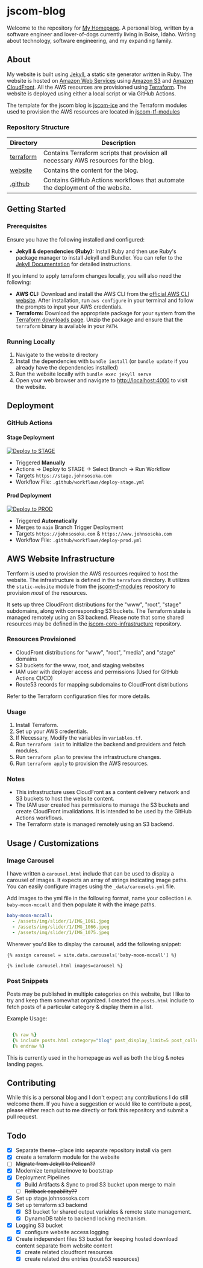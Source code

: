 # jscom-blog

Welcome to the repository for [My Homepage](https://johnsosoka.com). A personal blog, written by a software engineer
and lover-of-dogs currently living in Boise, Idaho. Writing about technology, software engineering, and my expanding family.

## About

My website is built using [Jekyll](https://jekyllrb.com/), a static site generator written in Ruby. The website is hosted
on [Amazon Web Services](https://aws.amazon.com/) using [Amazon S3](https://aws.amazon.com/s3/) and [Amazon CloudFront](https://aws.amazon.com/cloudfront/).
All the AWS resources are provisioned using [Terraform](https://www.terraform.io/). The website is deployed using either
a local script or via GitHub Actions.

The template for the jscom blog is [jscom-ice](https://github.com/johnsosoka/jscom-ice) and the Terraform modules used to 
provision the AWS resources are located in [jscom-tf-modules](https://github.com/johnsosoka/jscom-tf-modules) 


### Repository Structure

| Directory               | Description |
|-------------------------|-------------|
| [terraform](/terraform) | Contains Terraform scripts that provision all necessary AWS resources for the blog. |
| [website](/website)     | Contains the content for the blog. |
| [.github](/.github)     | Contains GitHub Actions workflows that automate the deployment of the website. |


## Getting Started

### Prerequisites

Ensure you have the following installed and configured:

- **Jekyll & dependencies (Ruby):** Install Ruby and then use Ruby's package manager to install Jekyll and Bundler. You can refer to the [Jekyll Documentation](https://jekyllrb.com/docs/installation/) for detailed instructions.

If you intend to apply terraform changes locally, you will also need the following:
- **AWS CLI:** Download and install the AWS CLI from the [official AWS CLI website](https://aws.amazon.com/cli/). After installation, run `aws configure` in your terminal and follow the prompts to input your AWS credentials.
- **Terraform:** Download the appropriate package for your system from the [Terraform downloads page](https://www.terraform.io/downloads.html). Unzip the package and ensure that the `terraform` binary is available in your `PATH`.

### Running Locally

1. Navigate to the website directory
2. Install the dependencies with `bundle install` (or `bundle update` if you already have the dependencies installed)
3. Run the website locally with `bundle exec jekyll serve`
4. Open your web browser and navigate to [http://localhost:4000](http://localhost:4000) to visit the website.


## Deployment

### GitHub Actions

#### Stage Deployment
[![Deploy to STAGE](https://github.com/johnsosoka/jscom-blog/actions/workflows/deploy-stage.yml/badge.svg)](https://github.com/johnsosoka/jscom-blog/actions/workflows/deploy-stage.yml)

- Triggered **Manually**
- Actions -> Deploy to STAGE -> Select Branch -> Run Workflow
- Targets `https://stage.johnsosoka.com`
- Workflow File: `.github/workflows/deploy-stage.yml`

#### Prod Deployment
[![Deploy to PROD](https://github.com/johnsosoka/jscom-blog/actions/workflows/deploy-prod.yml/badge.svg?branch=main)](https://github.com/johnsosoka/jscom-blog/actions/workflows/deploy-prod.yml)

- Triggered **Automatically**
- Merges to `main` Branch Trigger Deployment
- Targets `https://johnsosoka.com` & `https://www.johnsosoka.com`
- Workflow File: `.github/workflows/deploy-prod.yml`

## AWS Website Infrastructure

Terrform is used to provision the AWS resources required to host the website. The infrastructure is defined in the 
`terraform` directory. It utilizes the `static-website` module from the [jscom-tf-modules](https://github.com/johnsosoka/jscom-tf-modules)
repository to provision _most_ of the resources.

It sets up three CloudFront distributions for the "www", "root", "stage" subdomains, 
along with corresponding S3 buckets. The Terraform state is managed remotely using an S3 backend. Please note that some shared 
resources may be defined in the [jscom-core-infrastructure](https://github.com/johnsosoka/jscom-core-infrastructure) 
repository. 

### Resources Provisioned

- CloudFront distributions for "www", "root", "media", and "stage" domains
- S3 buckets for the www, root, and staging websites
- IAM user with deployer access and permissions (Used for GitHub Actions CI/CD)
- Route53 records for mapping subdomains to CloudFront distributions

Refer to the Terraform configuration files for more details.

### Usage

1. Install Terraform.
2. Set up your AWS credentials.
3. If Necessary, Modify the variables in `variables.tf`.
4. Run `terraform init` to initialize the backend and providers and fetch modules.
5. Run `terraform plan` to preview the infrastructure changes.
6. Run `terraform apply` to provision the AWS resources.

### Notes

- This infrastructure uses CloudFront as a content delivery network and S3 buckets to host the website content.
- The IAM user created has permissions to manage the S3 buckets and create CloudFront invalidations. It is intended to be used by the GitHub Actions workflows.
- The Terraform state is managed remotely using an S3 backend.

## Usage / Customizations

### Image Carousel

I have written a `carousel.html` include that can be used to display a carousel of images. It expects an array of strings
indicating image paths. You can easily configure images using the `_data/carousels.yml` file.

Add images to the yml file in the following format, name your collection i.e. `baby-moon-mccall` and then populate it
with the image paths.

```yaml
baby-moon-mccall:
  - /assets/img/slider/1/IMG_1061.jpeg
  - /assets/img/slider/1/IMG_1066.jpeg
  - /assets/img/slider/1/IMG_1075.jpeg
```

Wherever you'd like to display the carousel, add the following snippet:

```liquid
{% assign carousel = site.data.carousels['baby-moon-mccall'] %}

{% include carousel.html images=carousel %}
```

### Post Snippets

Posts may be published in multiple categories on this website, but I like to try and keep them somewhat organized. I
created the `posts.html` include to fetch posts of a particular category & display them in a list.

Example Usage:

```yaml

  {% raw %}
  {% include posts.html category="blog" post_display_limit=5 post_collection_title="Recent Blog Posts" %}
  {% endraw %}
```

This is currently used in the homepage as well as both the blog & notes landing pages.

## Contributing

While this is a personal blog and I don't expect any contributions I do still welcome them. If you have a suggestion or 
would like to contribute a post, please either reach out to me directly or fork this repository and submit a pull request.

## Todo

* [x] Separate theme--place into separate repository install via gem
* [x] create a terraform module for the website
* [ ] ~~Migrate from Jekyll to Pelican??~~
* [x] Modernize template/move to bootstrap
* [x] Deployment Pipelines
  * [x] Build Artifacts & Sync to prod S3 bucket upon merge to main
  * [ ] ~~Rollback capability??~~
* [x] Set up stage.johnsosoka.com
* [x] Set up terraform s3 backend
  * [x] S3 bucket for shared output variables & remote state management.
  * [x] DynamoDB table to backend locking mechanism.
* [x] Logging S3 bucket
  * [x] configure website access logging
* [x] Create independent files S3 bucket for keeping hosted download content separate from website content
  * [x] create related cloudfront resources
  * [x] create related dns entries (route53 resources)
